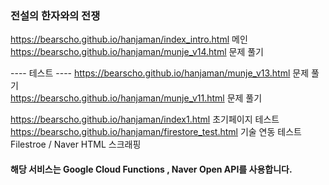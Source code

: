 ### 전설의 한자와의 전쟁


<https://bearscho.github.io/hanjaman/index_intro.html>  메인    
<https://bearscho.github.io/hanjaman/munje_v14.html> 문제 풀기  



---- 테스트 ----
<https://bearscho.github.io/hanjaman/munje_v13.html> 문제 풀기  
<https://bearscho.github.io/hanjaman/munje_v11.html> 문제 풀기

<https://bearscho.github.io/hanjaman/index1.html>  초기페이지 테스트  
<https://bearscho.github.io/hanjaman/firestore_test.html>  기술 연동 테스트   Filestroe / Naver HTML 스크래핑   




#### 해당 서비스는 Google Cloud Functions , Naver Open API를 사용합니다.
